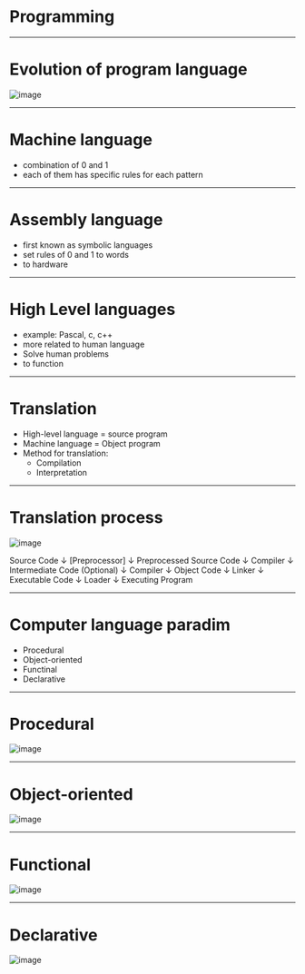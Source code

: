 # Programming
----
# Evolution of program language 

![image](https://github.com/wdchocopie/CSI106/assets/81132394/a14de3b1-074a-4056-b788-8fdc1746248f)

----
# Machine language
* combination of 0 and 1
* each of them  has specific rules for each pattern

----
# Assembly language
* first known as symbolic languages
* set rules of 0 and 1 to words
* to hardware

----
# High Level languages
* example: Pascal, c, c++
* more related to human language
* Solve human problems
* to function

----
# Translation
* High-level language = source program
* Machine language = Object program
* Method for translation:
   * Compilation
   * Interpretation

----
# Translation process

![image](https://github.com/wdchocopie/CSI106/assets/81132394/09e679f6-3d82-4f80-81cd-f6ecf90e91fe)


Source Code
    ↓
[Preprocessor]
    ↓
Preprocessed Source Code
    ↓
   Compiler
    ↓
Intermediate Code (Optional)
    ↓
   Compiler
    ↓
Object Code
    ↓
   Linker
    ↓
Executable Code
    ↓
   Loader
    ↓
Executing Program

----
# Computer language paradim
* Procedural
* Object-oriented
* Functinal
* Declarative

----
# Procedural

![image](https://github.com/wdchocopie/CSI106/assets/81132394/21a0cb8f-b2ff-433c-b2d0-98c47073b1c7)

----
# Object-oriented

![image](https://github.com/wdchocopie/CSI106/assets/81132394/95d4c173-3b03-44d2-a66e-0a90980f22b1)

----
# Functional

![image](https://github.com/wdchocopie/CSI106/assets/81132394/59f21d8c-890d-4cea-bac8-3855de98a2b5)

----
# Declarative

![image](https://github.com/wdchocopie/CSI106/assets/81132394/914913d9-7003-4dc2-90e3-88ac8306984e)


